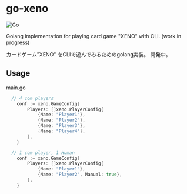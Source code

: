 # go-xeno

![Go](https://github.com/u-one/go-xeno/workflows/Go/badge.svg)

Golang implementation for playing card game "XENO" with CLI.
(work in progress)

カードゲーム"XENO" をCLIで遊んでみるためのgolang実装。
開発中。

## Usage

main.go

```go
  // 4 com players
	conf := xeno.GameConfig{
		Players: []xeno.PlayerConfig{
			{Name: "Player1"},
			{Name: "Player2"},
			{Name: "Player3"},
			{Name: "Player4"},
		},
	}

```

```go
  // 1 com player, 1 Human
	conf := xeno.GameConfig{
		Players: []xeno.PlayerConfig{
			{Name: "Player1"},
			{Name: "Player2", Manual: true},
		},
	}

```
